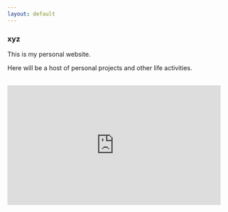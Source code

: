 ```yaml
---
layout: default
---
```

<div class="blurb">
         <section>
            <!-- FIRST BLOCK -->
            <div id="first-block">
               <div class="line">
                  <div class="margin-bottom">
                     <div class="margin">
                        <article class="s-12">
                           <h1>xyz</h1>
                           <p>This is my personal website.</p>
                           <p>Here will be a host of personal projects and other life activities.</p>
                                 <br>
                                    <iframe width="480" height="270" src="https://www.ustream.tv/embed/6540154?html5ui"
                                            scrolling="no" allowfullscreen webkitallowfullscreen frameborder="0" 
                                            style="border: 0 none transparent;"></iframe>
                                 <br>
                        </article>
                     </div>
                  </div>
               </div>
            </div>
         </section>
</div><!-- /.blurb -->
